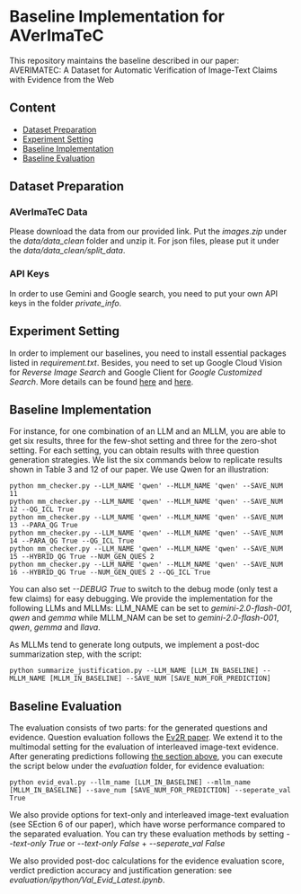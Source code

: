 # Baseline Implementation for AVerImaTeC

This repository maintains the baseline described in our paper: AVERIMATEC: A Dataset for Automatic Verification of Image-Text Claims with Evidence from the Web

## Content
- [Dataset Preparation](#dataset-preparation)
- [Experiment Setting](#experiment-setting)
- [Baseline Implementation](#baseline-implementation)
- [Baseline Evaluation](#baseline-evaluation)

## Dataset Preparation

### AVerImaTeC Data
Please download the data from our provided link. Put the *images.zip* under the *data/data_clean* folder and unzip it. For json files, please put it under the *data/data_clean/split_data*. 

### API Keys
In order to use Gemini and Google search, you need to put your own API keys in the folder *private_info*.

## Experiment Setting

In order to implement our baselines, you need to install essential packages listed in *requirement.txt*. Besides, you need to set up Google Cloud Vision for *Reverse Image Search* and Google Client for *Google Customized Search*. More details can be found [here](https://cloud.google.com/vision/docs/detecting-web) and [here](https://developers.google.com/custom-search/v1/overview).

## Baseline Implementation

For instance, for one combination of an LLM and an MLLM, you are able to get six results, three for the few-shot setting and three for the zero-shot setting. For each setting, you can obtain results with three question generation strategies. We list the six commands below to replicate results shown in Table 3 and 12 of our paper. We use Qwen for an illustration:
```
python mm_checker.py --LLM_NAME 'qwen' --MLLM_NAME 'qwen' --SAVE_NUM 11
python mm_checker.py --LLM_NAME 'qwen' --MLLM_NAME 'qwen' --SAVE_NUM 12 --QG_ICL True
python mm_checker.py --LLM_NAME 'qwen' --MLLM_NAME 'qwen' --SAVE_NUM 13 --PARA_QG True
python mm_checker.py --LLM_NAME 'qwen' --MLLM_NAME 'qwen' --SAVE_NUM 14 --PARA_QG True --QG_ICL True 
python mm_checker.py --LLM_NAME 'qwen' --MLLM_NAME 'qwen' --SAVE_NUM 15 --HYBRID_QG True --NUM_GEN_QUES 2  
python mm_checker.py --LLM_NAME 'qwen' --MLLM_NAME 'qwen' --SAVE_NUM 16 --HYBRID_QG True --NUM_GEN_QUES 2 --QG_ICL True 
```
You can also set *--DEBUG True* to switch to the debug mode (only test a few claims) for easy debugging.
We provide the implementation for the following LLMs and MLLMs: LLM_NAME can be set to *gemini-2.0-flash-001*, *qwen* and *gemma* while MLLM_NAM can be set to *gemini-2.0-flash-001*, *qwen*, *gemma* and *llava*.

As MLLMs tend to generate long outputs, we implement a post-doc summarization step, with the script:
```
python summarize_justification.py --LLM_NAME [LLM_IN_BASELINE] --MLLM_NAME [MLLM_IN_BASELINE] --SAVE_NUM [SAVE_NUM_FOR_PREDICTION]
```

## Baseline Evaluation
The evaluation consists of two parts: for the generated questions and evidence. Question evaluation follows the [Ev2R paper](https://arxiv.org/abs/2411.05375). We extend it to the multimodal setting for the evaluation of interleaved image-text evidence. After generating predictions following [the section above](#baseline-implmenetation), you can execute the script below under the *evaluation* folder, for evidence evaluation:
```
python evid_eval.py --llm_name [LLM_IN_BASELINE] --mllm_name [MLLM_IN_BASELINE] --save_num [SAVE_NUM_FOR_PREDICTION] --seperate_val True 
```
We also provide options for text-only and interleaved image-text evaluation (see SEction 6 of our paper), which have worse performance compared to the separated evaluation. You can try these evaluation methods by setting *--text-only True* or *--text-only False* + *--seperate_val False*

We also provided post-doc calculations for the evidence evaluation score, verdict prediction accuracy and justification generation: see *evaluation/ipython/Val_Evid_Latest.ipynb*.
